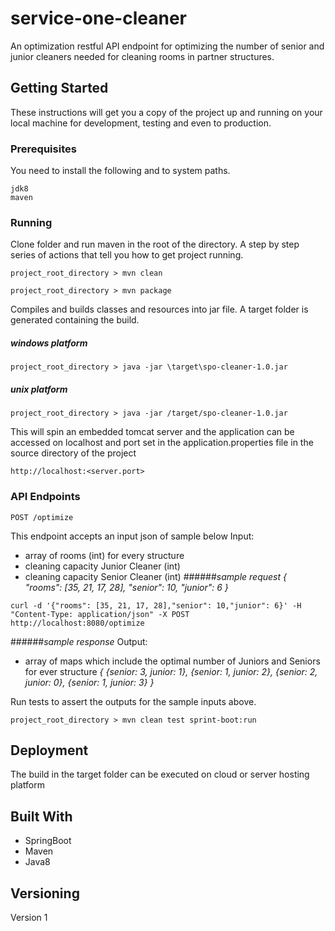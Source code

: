 # service-one-cleaner
An optimization restful API endpoint for optimizing the
number of senior and junior cleaners needed for cleaning 
rooms in partner structures.
## Getting Started

These instructions will get you a copy of the project up and running
on your local machine for development, testing and even to production.

### Prerequisites
You need to install the following and to system paths.
```
jdk8
maven
```

### Running
Clone folder and run maven in the root of the directory. A step by step
series of actions that tell you how to get project running.

```
project_root_directory > mvn clean
```
```
project_root_directory > mvn package
```
Compiles and builds classes and resources into jar file. A target folder 
is generated containing the build.
##### windows platform
```
project_root_directory > java -jar \target\spo-cleaner-1.0.jar
```
##### unix platform
```
project_root_directory > java -jar /target/spo-cleaner-1.0.jar
```

This will spin an embedded tomcat server and the application
can be accessed on localhost and port set in the application.properties
file in the source directory of the project
```
http://localhost:<server.port>
```

### API Endpoints
```
POST /optimize
```
This endpoint accepts an input json of sample below
Input:
- array of rooms (int) for every structure
- cleaning capacity Junior Cleaner (int)
- cleaning capacity Senior Cleaner (int)
######*sample request*
*{
  "rooms": [35, 21, 17, 28],
  "senior": 10,
  "junior": 6
}*
```
curl -d '{"rooms": [35, 21, 17, 28],"senior": 10,"junior": 6}' -H "Content-Type: application/json" -X POST http://localhost:8080/optimize
```
######*sample response*
Output:
- array of maps which include the optimal number of Juniors and Seniors for ever
structure
*{
    {senior: 3, junior: 1}, 
    {senior: 1, junior: 2}, 
    {senior: 2, junior: 0}, 
    {senior: 1, junior: 3}
}*

Run tests to assert the outputs for the sample inputs above.
```
project_root_directory > mvn clean test sprint-boot:run
```

## Deployment
The build in the target folder can be executed on cloud or server hosting platform

## Built With
- SpringBoot
- Maven
- Java8

## Versioning
Version 1